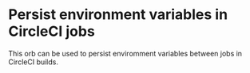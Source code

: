 # Persist environment variables in CircleCI jobs

This orb can be used to persist enviromment variables between jobs in CircleCI builds.

